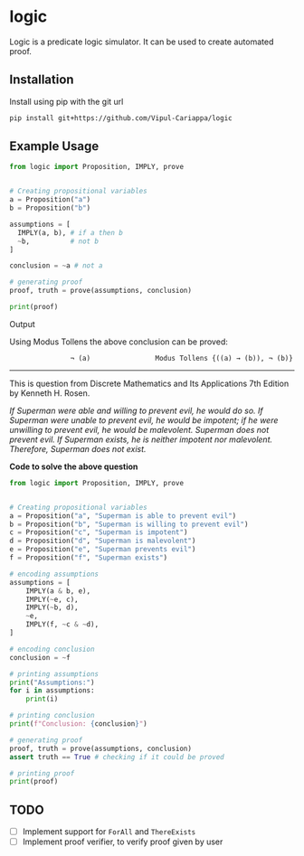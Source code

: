 # logic

Logic is a predicate logic simulator. It can be used to create automated proof.

## Installation

Install using pip with the git url

```bash
pip install git+https://github.com/Vipul-Cariappa/logic
```

## Example Usage

```python
from logic import Proposition, IMPLY, prove


# Creating propositional variables
a = Proposition("a")
b = Proposition("b")

assumptions = [
  IMPLY(a, b), # if a then b
  ~b,          # not b
]

conclusion = ~a # not a

# generating proof
proof, truth = prove(assumptions, conclusion)

print(proof)
```

Output

Using Modus Tollens the above conclusion can be proved:

```text
               ¬ (a)                Modus Tollens {((a) → (b)), ¬ (b)}     
```

---

This is question from Discrete Mathematics and Its Applications 7th Edition by Kenneth H. Rosen.

*If Superman were able and willing to prevent evil,
he would do so. If Superman were unable to prevent
evil, he would be impotent; if he were unwilling
to prevent evil, he would be malevolent. Superman
does not prevent evil. If Superman exists,
he is neither impotent nor malevolent.
Therefore, Superman does not exist.*

**Code to solve the above question**

```python
from logic import Proposition, IMPLY, prove


# Creating propositional variables
a = Proposition("a", "Superman is able to prevent evil")
b = Proposition("b", "Superman is willing to prevent evil")
c = Proposition("c", "Superman is impotent")
d = Proposition("d", "Superman is malevolent")
e = Proposition("e", "Superman prevents evil")
f = Proposition("f", "Superman exists")

# encoding assumptions
assumptions = [
    IMPLY(a & b, e),
    IMPLY(~e, c),
    IMPLY(~b, d),
    ~e,
    IMPLY(f, ~c & ~d),
]

# encoding conclusion
conclusion = ~f

# printing assumptions
print("Assumptions:")
for i in assumptions:
    print(i)

# printing conclusion
print(f"Conclusion: {conclusion}")

# generating proof
proof, truth = prove(assumptions, conclusion)
assert truth == True # checking if it could be proved

# printing proof
print(proof)
```

## TODO
- [ ] Implement support for `ForAll` and `ThereExists`
- [ ] Implement proof verifier, to verify proof given by user

